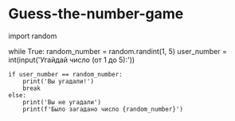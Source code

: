 # Guess-the-number-game
import random

while True:
    random_number = random.randint(1, 5)
    user_number = int(input('Угайдай число (от 1 до 5):'))

    if user_number == random_number:
        print('Вы угадали!')
        break
    else:
        print('Вы не угадали')
        print(f'Было загадано число {random_number}')

